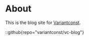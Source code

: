 # About
This is the blog site for [Variantconst](https://github.com/variantconst).

::github{repo="variantconst/vc-blog"}
